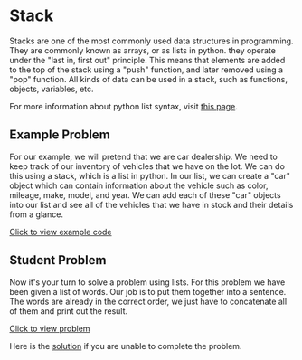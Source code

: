 # Stack

Stacks are one of the most commonly used data structures in programming. They are commonly known as arrays, or as lists in python. they operate under the "last in, first out" principle. This means that elements are added to the top of the stack using a "push" function, and later removed using a "pop" function. All kinds of data can be used in a stack, such as functions, objects, variables, etc.

For more information about python list syntax, visit [this page](https://www.w3schools.com/python/python_lists.asp).

## Example Problem

For our example, we will pretend that we are car dealership. We need to keep track of our inventory of vehicles that we have on the lot. We can do this using a stack, which is a list in python. In our list, we can create a "car" object which can contain information about the vehicle such as color, mileage, make, model, and year. We can add each of these "car" objects into our list and see all of the vehicles that we have in stock and their details from a glance.

[Click to view example code](1-stack.py)

## Student Problem

Now it's your turn to solve a problem using lists. For this problem we have been given a list of words. Our job is to put them together into a sentence. The words are already in the correct order, we just have to concatenate all of them and print out the result.

[Click to view problem](1-student_problem.py)

Here is the [solution](1-student_problem_solution.py) if you are unable to complete the problem.

